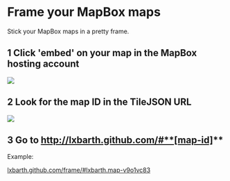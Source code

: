 # Frame your MapBox maps

Stick your MapBox maps in a pretty frame.

## 1 Click 'embed' on your map in the MapBox hosting account

![](https://dl.dropbox.com/u/479174/hosting/frame/embed.png)

## 2 Look for the map ID in the TileJSON URL

![](https://dl.dropbox.com/u/479174/hosting/frame/tiljson.png)

## 3 Go to http://lxbarth.github.com/#**[map-id]**

Example:

[lxbarth.github.com/frame/#lxbarth.map-v9o1vc83](http://lxbarth.github.com/frame/#lxbarth.map-v9o1vc83)
